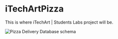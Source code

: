 # iTechArtPizza
This is where iTechArt | Students Labs project will be.

![Pizza Delivery Database schema](https://user-images.githubusercontent.com/82900624/143583895-6516eb0c-aa57-4ff5-909a-3c4d39ba0be2.png)

